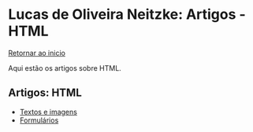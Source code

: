 # Lucas de Oliveira Neitzke: Artigos - HTML

[Retornar ao inicio](README.md)

Aqui estão os artigos sobre HTML.

## Artigos: HTML

- [Textos e imagens](html/textoseimagens.md)
- [Formulários](html/formularios.md)
